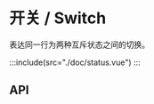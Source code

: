 # 开关 / Switch

表达同一行为两种互斥状态之间的切换。

:::include(src="./doc/status.vue")
:::

## API

<api-doc name="Switch" :doc="require('./api.json')"></api-doc>
